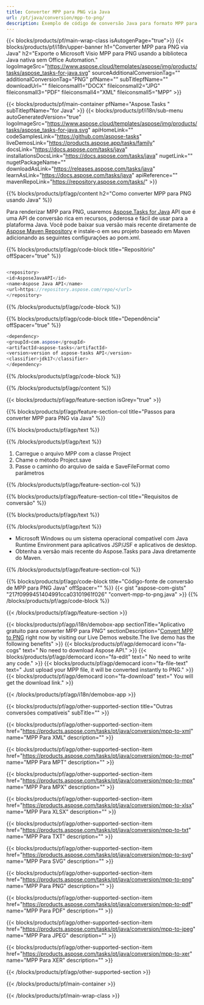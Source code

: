 ```yaml
---
title: Converter MPP para PNG via Java 
url: /pt/java/conversion/mpp-to-png/ 
description: Exemplo de código de conversão Java para formato MPP para arquivo PNG. Use este código de exemplo para converter MPP para PNG em qualquer aplicativo baseado em Java Web ou Desktop.
---
```


{{< blocks/products/pf/main-wrap-class isAutogenPage="true">}}
{{< blocks/products/pf/i18n/upper-banner h1="Converter MPP para PNG via Java" h2="Exporte o Microsoft Visio MPP para PNG usando a biblioteca Java nativa sem Office Automation." logoImageSrc="https://www.aspose.cloud/templates/aspose/img/products/tasks/aspose_tasks-for-java.svg" sourceAdditionalConversionTag="" additionalConversionTag="PNG" pfName="" subTitlepfName="" downloadUrl="" fileiconsmall1="DOCX" fileiconsmall2="JPG" fileiconsmall3="PDF" fileiconsmall4="XML" fileiconsmall5="MPP" >}}

{{< blocks/products/pf/main-container pfName="Aspose.Tasks " subTitlepfName="for Java" >}}
{{< blocks/products/pf/i18n/sub-menu autoGeneratedVersion="true" logoImageSrc="https://www.aspose.cloud/templates/aspose/img/products/tasks/aspose_tasks-for-java.svg" apiHomeLink="" codeSamplesLink="https://github.com/aspose-tasks" liveDemosLink="https://products.aspose.app/tasks/family" docsLink="https://docs.aspose.com/tasks/java" installationsDocsLink="https://docs.aspose.com/tasks/java" nugetLink="" nugetPackageName="" downloadAsLink="https://releases.aspose.com/tasks/java" learnAsLink="https://docs.aspose.com/tasks/java" apiReference="" mavenRepoLink="https://repository.aspose.com/tasks/" >}}

{{% blocks/products/pf/agp/content h2="Como converter MPP para PNG usando Java" %}}

Para renderizar MPP para PNG, usaremos
 [Aspose.Tasks for Java](https://products.aspose.com/tasks/java)
 API que é uma API de conversão rica em recursos, poderosa e fácil de usar para a plataforma Java. Você pode baixar sua versão mais recente diretamente de
 [Aspose Maven Repository](https://repository.aspose.com/tasks/)
 e instale-o em seu projeto baseado em Maven adicionando as seguintes configurações ao pom.xml.

{{% blocks/products/pf/agp/code-block title="Repositório" offSpacer="true" %}}

```cs

<repository>
<id>AsposeJavaAPI</id>
<name>Aspose Java API</name>
<url>https://repository.aspose.com/repo/</url>
</repository>

```

{{% /blocks/products/pf/agp/code-block %}}

{{% blocks/products/pf/agp/code-block title="Dependência" offSpacer="true" %}}

```cs
<dependency>
<groupId>com.aspose</groupId>
<artifactId>aspose-tasks</artifactId>
<version>version of aspose-tasks API</version>
<classifier>jdk17</classifier>
</dependency>

```

{{% /blocks/products/pf/agp/code-block %}}

{{% /blocks/products/pf/agp/content %}}

{{< blocks/products/pf/agp/feature-section isGrey="true" >}}

{{% blocks/products/pf/agp/feature-section-col title="Passos para converter MPP para PNG via Java" %}}

{{% blocks/products/pf/agp/text %}}

{{% /blocks/products/pf/agp/text %}}

1. Carregue o arquivo MPP com a classe Project
1. Chame o método Project.save
1. Passe o caminho do arquivo de saída e SaveFileFormat como parâmetros

{{% /blocks/products/pf/agp/feature-section-col %}}

{{% blocks/products/pf/agp/feature-section-col title="Requisitos de conversão" %}}

{{% blocks/products/pf/agp/text %}}

{{% /blocks/products/pf/agp/text %}}

- Microsoft Windows ou um sistema operacional compatível com Java Runtime Environment para aplicativos JSP/JSF e aplicativos de desktop.
- Obtenha a versão mais recente do Aspose.Tasks para Java diretamente do Maven.

{{% /blocks/products/pf/agp/feature-section-col %}}

{{% blocks/products/pf/agp/code-block title="Código-fonte de conversão de MPP para PNG Java" offSpacer="" %}}
{{< gist "aspose-com-gists" "217f0999451404991cca03101961f026" "convert-mpp-to-png.java" >}}
{{% /blocks/products/pf/agp/code-block %}}

{{< /blocks/products/pf/agp/feature-section >}}

<!-- aboutfile Starts -->

{{< blocks/products/pf/agp/i18n/demobox-app sectionTitle="Aplicativo gratuito para converter MPP para PNG" sectionDescription="[Convert MPP to PNG](https://products.aspose.app/tasks/conversion/mpp-to-png) right now by visiting our Live Demos website.The live demo has the following benefits" >}}
        {{< blocks/products/pf/agp/democard icon="fa-cogs" text=" No need to download Aspose API." >}}
        {{< blocks/products/pf/agp/democard icon="fa-edit" text=" No need to write any code." >}}
        {{< blocks/products/pf/agp/democard icon="fa-file-text" text=" Just upload your MPP file, it will be converted instantly to PNG." >}}
        {{< blocks/products/pf/agp/democard icon="fa-download" text=" You will get the download link." >}}

{{< /blocks/products/pf/agp/i18n/demobox-app >}}

<!-- aboutfile Ends -->

{{< blocks/products/pf/agp/other-supported-section title="Outras conversões compatíveis" subTitle="" >}}

{{< blocks/products/pf/agp/other-supported-section-item href="https://products.aspose.com/tasks/pt/java/conversion/mpp-to-xml" name="MPP Para XML" description="" >}}

{{< blocks/products/pf/agp/other-supported-section-item href="https://products.aspose.com/tasks/pt/java/conversion/mpp-to-mpt" name="MPP Para MPT" description="" >}}

{{< blocks/products/pf/agp/other-supported-section-item href="https://products.aspose.com/tasks/pt/java/conversion/mpp-to-mpx" name="MPP Para MPX" description="" >}}

{{< blocks/products/pf/agp/other-supported-section-item href="https://products.aspose.com/tasks/pt/java/conversion/mpp-to-xlsx" name="MPP Para XLSX" description="" >}}

{{< blocks/products/pf/agp/other-supported-section-item href="https://products.aspose.com/tasks/pt/java/conversion/mpp-to-txt" name="MPP Para TXT" description="" >}}

{{< blocks/products/pf/agp/other-supported-section-item href="https://products.aspose.com/tasks/pt/java/conversion/mpp-to-svg" name="MPP Para SVG" description="" >}}

{{< blocks/products/pf/agp/other-supported-section-item href="https://products.aspose.com/tasks/pt/java/conversion/mpp-to-png" name="MPP Para PNG" description="" >}}

{{< blocks/products/pf/agp/other-supported-section-item href="https://products.aspose.com/tasks/pt/java/conversion/mpp-to-pdf" name="MPP Para PDF" description="" >}}

{{< blocks/products/pf/agp/other-supported-section-item href="https://products.aspose.com/tasks/pt/java/conversion/mpp-to-jpeg" name="MPP Para JPEG" description="" >}}

{{< blocks/products/pf/agp/other-supported-section-item href="https://products.aspose.com/tasks/pt/java/conversion/mpp-to-xer" name="MPP Para XER" description="" >}}



{{< /blocks/products/pf/agp/other-supported-section >}}

{{< /blocks/products/pf/main-container >}}
    
{{< /blocks/products/pf/main-wrap-class >}}